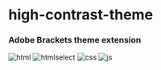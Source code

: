 # high-contrast-theme
### Adobe Brackets theme extension  
![html](https://user-images.githubusercontent.com/16567847/30900991-c7851a5c-a36e-11e7-9058-530dc4de7241.JPG)
![htmlselect](https://user-images.githubusercontent.com/16567847/30901009-dd29cc18-a36e-11e7-8419-316fbfc9eb80.jpg)
![css](https://user-images.githubusercontent.com/16567847/30901016-e2ad54fc-a36e-11e7-997a-6a90ca322838.jpg)
![js](https://user-images.githubusercontent.com/16567847/30901020-e5b6f496-a36e-11e7-9ccc-c03257fce717.JPG)

